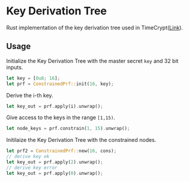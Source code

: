 # Key Derivation Tree 
Rust implementation of the key derivation tree used in TimeCrypt([Link](https://www.usenix.org/conference/nsdi20/presentation/burkhalter)).

## Usage

Initialize the Key Derivation Tree with the master secret `key` and 32 bit inputs.
```rust
let key = [0u8; 16];
let prf = ConstrainedPrf::init(16, key);
```
Derive the i-th key.
```rust
let key_out = prf.apply(i).unwrap();
```

Give access to the keys in the range `[1,15)`.
```rust
let node_keys = prf.constrain(1, 15).unwrap();
```

Initilaize the Key Derivation Tree with the constrained nodes. 
```rust
let prf2 = ConstrainedPrf::new(16, cons);
// derive key ok
let key_out = prf.apply(2).unwrap();
// derive key error
let key_out = prf.apply(0).unwrap();
```
